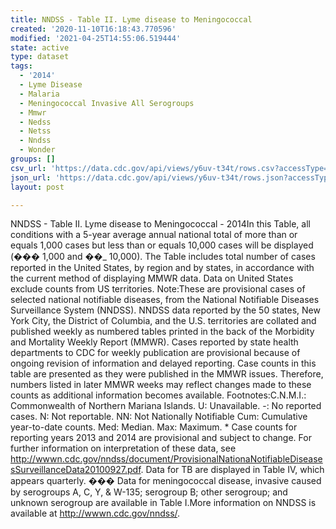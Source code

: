 ```yaml
---
title: NNDSS - Table II. Lyme disease to Meningococcal
created: '2020-11-10T16:18:43.770596'
modified: '2021-04-25T14:55:06.519444'
state: active
type: dataset
tags:
  - '2014'
  - Lyme Disease
  - Malaria
  - Meningococcal Invasive All Serogroups
  - Mmwr
  - Nedss
  - Netss
  - Nndss
  - Wonder
groups: []
csv_url: 'https://data.cdc.gov/api/views/y6uv-t34t/rows.csv?accessType=DOWNLOAD'
json_url: 'https://data.cdc.gov/api/views/y6uv-t34t/rows.json?accessType=DOWNLOAD'
layout: post

---
```

NNDSS - Table II. Lyme disease to Meningococcal - 2014In this Table, all conditions with a 5-year average annual national total of more than or equals 1,000 cases but less than or equals 10,000 cases will be displayed (��� 1,000 and ��_ 10,000). The Table includes total number of cases reported in the United States, by region and by states, in accordance with the current method of displaying MMWR data.  Data on United States exclude counts from US territories. Note:These are provisional cases of selected national notifiable diseases, from the National Notifiable Diseases Surveillance System (NNDSS). NNDSS data reported by the 50 states, New York City, the District of Columbia, and the U.S. territories are collated and published weekly as numbered tables printed in the back of the Morbidity and Mortality Weekly Report (MMWR). Cases reported by state health departments to CDC for weekly publication are provisional because of ongoing revision of information and delayed reporting. Case counts in this table are presented as they were published in the MMWR issues. Therefore, numbers listed in later MMWR weeks may reflect changes made to these counts as additional information becomes available. Footnotes:C.N.M.I.: Commonwealth of Northern Mariana Islands. U: Unavailable.    -: No reported cases.    N: Not reportable.    NN: Not Nationally Notifiable    Cum: Cumulative year-to-date counts.    Med: Median.    Max: Maximum. * Case counts for reporting years 2013 and 2014 are provisional and subject to change. For further information on interpretation of these data, see http://wwwn.cdc.gov/nndss/document/ProvisionalNationaNotifiableDiseasesSurveillanceData20100927.pdf. Data for TB are displayed in Table IV, which appears quarterly. ��� Data for meningococcal disease, invasive caused by serogroups A, C, Y, & W-135; serogroup B; other serogroup; and unknown serogroup are available in Table I.More information on NNDSS is available at http://wwwn.cdc.gov/nndss/.
